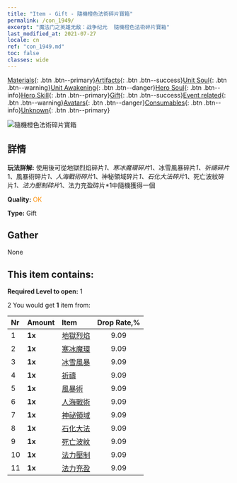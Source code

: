 ```yaml
---
title: "Item - Gift - 隨機橙色法術碎片寶箱"
permalink: /con_1949/
excerpt: "魔法门之英雄无敌：战争纪元  隨機橙色法術碎片寶箱"
last_modified_at: 2021-07-27
locale: cn
ref: "con_1949.md"
toc: false
classes: wide
---
```

 [Materials](/ItemsCN/){: .btn .btn--primary}[Artifacts](/ItemsCN/Artifacts/){: .btn .btn--success}[Unit Soul](/ItemsCN/UnitSoul/){: .btn .btn--warning}[Unit Awakening](/ItemsCN/UnitAwakening/){: .btn .btn--danger}[Hero Soul](/ItemsCN/HeroSoul/){: .btn .btn--info}[Hero Skill](/ItemsCN/HeroSkill/){: .btn .btn--primary}[Gift](/ItemsCN/Gift/){: .btn .btn--success}[Event related](/ItemsCN/Events/){: .btn .btn--warning}[Avatars](/ItemsCN/Avatars/){: .btn .btn--danger}[Consumables](/ItemsCN/Consumables/){: .btn .btn--info}[Unknown](/ItemsCN/Unknown/){: .btn .btn--primary}

 ![隨機橙色法術碎片寶箱](/images/t/i_7012.png)

## 詳情
 **玩法詳解:** 使用後可從地獄烈焰碎片*1、寒冰魔環碎片*1、冰雪風暴碎片*1、祈禱碎片*1、風暴術碎片*1、人海戰術碎片*1、神秘領域碎片*1、石化大法碎片*1、死亡波紋碎片*1、法力壓制碎片*1、法力充盈碎片*1中隨機獲得一個

 **Quality:** <span style="color: #FF8C00">OK</span>

 **Type:** Gift

## Gather

  None

## This item contains:

 **Required Level to open:** 1

 2 You would get **1** item  from:

  | Nr | Amount |     Item    | Drop Rate,% |
  |:---|:-------|:------------|:---------:|
  | 1 |  **1x** | [地獄烈焰](/cn/Items/her_406/) | 9.09 | 
  | 2 |  **1x** | [寒冰魔環](/cn/Items/her_421/) | 9.09 | 
  | 3 |  **1x** | [冰雪風暴](/cn/Items/her_423/) | 9.09 | 
  | 4 |  **1x** | [祈禱](/cn/Items/her_432/) | 9.09 | 
  | 5 |  **1x** | [風暴術](/cn/Items/her_445/) | 9.09 | 
  | 6 |  **1x** | [人海戰術](/cn/Items/her_450/) | 9.09 | 
  | 7 |  **1x** | [神祕領域](/cn/Items/her_470/) | 9.09 | 
  | 8 |  **1x** | [石化大法](/cn/Items/her_471/) | 9.09 | 
  | 9 |  **1x** | [死亡波紋](/cn/Items/her_456/) | 9.09 | 
  | 10 |  **1x** | [法力壓制](/cn/Items/her_480/) | 9.09 | 
  | 11 |  **1x** | [法力充盈](/cn/Items/her_482/) | 9.09 | 
